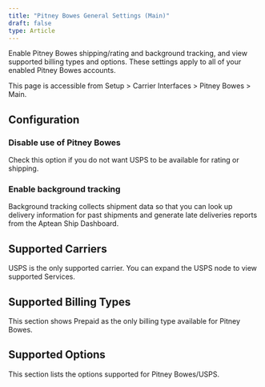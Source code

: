 ```yaml
---
title: "Pitney Bowes General Settings (Main)"
draft: false
type: Article
---
```


Enable Pitney Bowes shipping/rating and background tracking, and view supported billing types and options. These settings apply to all of your enabled Pitney Bowes accounts.

This page is accessible from Setup > Carrier Interfaces > Pitney Bowes > Main.
## Configuration


### Disable use of Pitney Bowes


Check this option if you do not want USPS to be available for rating or shipping.
### Enable background tracking


Background tracking collects shipment data so that you can look up delivery information for past shipments and generate late deliveries reports from the Aptean Ship Dashboard.
## Supported Carriers


USPS is the only supported carrier. You can expand the USPS node to view supported Services.
## Supported Billing Types


This section shows Prepaid as the only billing type available for Pitney Bowes.
## Supported Options


This section lists the options supported for Pitney Bowes/USPS.

 

